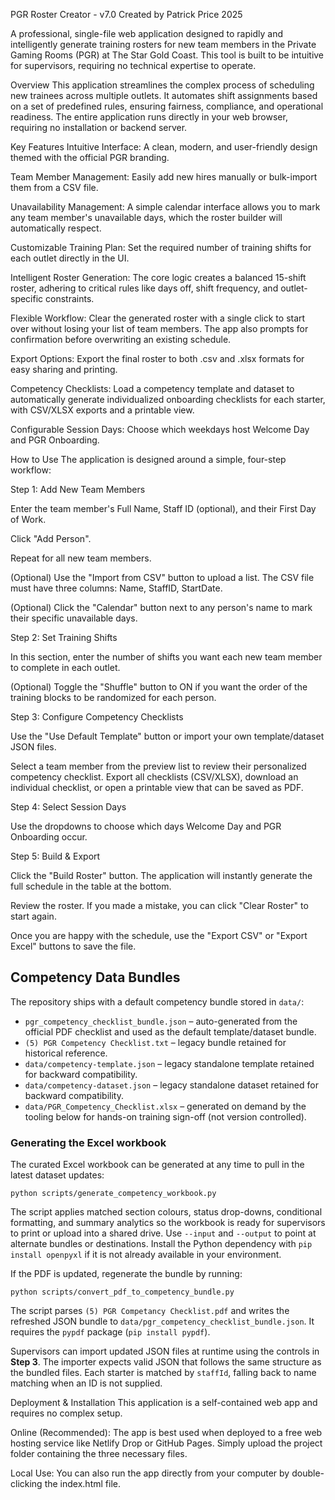 PGR Roster Creator - v7.0
Created by Patrick Price 2025

A professional, single-file web application designed to rapidly and intelligently generate training rosters for new team members in the Private Gaming Rooms (PGR) at The Star Gold Coast. This tool is built to be intuitive for supervisors, requiring no technical expertise to operate.

Overview
This application streamlines the complex process of scheduling new trainees across multiple outlets. It automates shift assignments based on a set of predefined rules, ensuring fairness, compliance, and operational readiness. The entire application runs directly in your web browser, requiring no installation or backend server.

Key Features
Intuitive Interface: A clean, modern, and user-friendly design themed with the official PGR branding.

Team Member Management: Easily add new hires manually or bulk-import them from a CSV file.

Unavailability Management: A simple calendar interface allows you to mark any team member's unavailable days, which the roster builder will automatically respect.

Customizable Training Plan: Set the required number of training shifts for each outlet directly in the UI.

Intelligent Roster Generation: The core logic creates a balanced 15-shift roster, adhering to critical rules like days off, shift frequency, and outlet-specific constraints.

Flexible Workflow: Clear the generated roster with a single click to start over without losing your list of team members. The app also prompts for confirmation before overwriting an existing schedule.

Export Options: Export the final roster to both .csv and .xlsx formats for easy sharing and printing.

Competency Checklists: Load a competency template and dataset to automatically generate individualized onboarding checklists for each starter, with CSV/XLSX exports and a printable view.

Configurable Session Days: Choose which weekdays host Welcome Day and PGR Onboarding.

How to Use
  The application is designed around a simple, four-step workflow:

Step 1: Add New Team Members

Enter the team member's Full Name, Staff ID (optional), and their First Day of Work.

Click "Add Person".

Repeat for all new team members.

(Optional) Use the "Import from CSV" button to upload a list. The CSV file must have three columns: Name, StaffID, StartDate.

(Optional) Click the "Calendar" button next to any person's name to mark their specific unavailable days.

Step 2: Set Training Shifts

In this section, enter the number of shifts you want each new team member to complete in each outlet.

(Optional) Toggle the "Shuffle" button to ON if you want the order of the training blocks to be randomized for each person.

Step 3: Configure Competency Checklists

Use the "Use Default Template" button or import your own template/dataset JSON files.

Select a team member from the preview list to review their personalized competency checklist. Export all checklists (CSV/XLSX), download an individual checklist, or open a printable view that can be saved as PDF.

Step 4: Select Session Days

Use the dropdowns to choose which days Welcome Day and PGR Onboarding occur.

Step 5: Build & Export

Click the "Build Roster" button. The application will instantly generate the full schedule in the table at the bottom.

Review the roster. If you made a mistake, you can click "Clear Roster" to start again.

Once you are happy with the schedule, use the "Export CSV" or "Export Excel" buttons to save the file.

Competency Data Bundles
----------------------

The repository ships with a default competency bundle stored in `data/`:

* `pgr_competency_checklist_bundle.json` – auto-generated from the official PDF checklist and used as the default template/dataset bundle.
* `(5) PGR Competency Checklist.txt` – legacy bundle retained for historical reference.
* `data/competency-template.json` – legacy standalone template retained for backward compatibility.
* `data/competency-dataset.json` – legacy standalone dataset retained for backward compatibility.
* `data/PGR_Competency_Checklist.xlsx` – generated on demand by the tooling below for hands-on training sign-off (not version controlled).

### Generating the Excel workbook

The curated Excel workbook can be generated at any time to pull in the latest dataset updates:

```
python scripts/generate_competency_workbook.py
```

The script applies matched section colours, status drop-downs, conditional formatting, and summary analytics so the workbook is ready for supervisors to print or upload into a shared drive. Use `--input` and `--output` to point at alternate bundles or destinations. Install the Python dependency with `pip install openpyxl` if it is not already available in your environment.

If the PDF is updated, regenerate the bundle by running:

```
python scripts/convert_pdf_to_competency_bundle.py
```

The script parses `(5) PGR Competancy Checklist.pdf` and writes the refreshed JSON bundle to `data/pgr_competency_checklist_bundle.json`.
It requires the `pypdf` package (`pip install pypdf`).

Supervisors can import updated JSON files at runtime using the controls in **Step 3**. The importer expects valid JSON that follows the same structure as the bundled files. Each starter is matched by `staffId`, falling back to name matching when an ID is not supplied.

Deployment & Installation
This application is a self-contained web app and requires no complex setup.

Online (Recommended): The app is best used when deployed to a free web hosting service like Netlify Drop or GitHub Pages. Simply upload the project folder containing the three necessary files.

Local Use: You can also run the app directly from your computer by double-clicking the index.html file.
